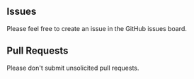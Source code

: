 

## Issues

Please feel free to create an issue in the GitHub issues board.


## Pull Requests

Please don't submit unsolicited pull requests.

